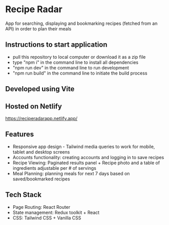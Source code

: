# Recipe Radar

App for searching, displaying and bookmarking recipes (fetched from an API) in order to plan their meals

## Instructions to start application

- pull this repository to local computer or download it as a zip file
- type "npm i" in the command line to install all dependencies
- "npm run dev" in the command line to run development
- "npm run build" in the command line to initiate the build process

## Developed using Vite

## Hosted on Netlify

https://reciperadarapp.netlify.app/

## Features

- Responsive app design - Tailwind media queries to work for mobile, tablet and desktop screens
- Accounts functionality: creating accounts and logging in to save recipes
- Recipe Viewing: Paginated results panel + Recipe photo and a table of ingredients adjustable per # of servings
- Meal Planning: planning meals for next 7 days based on saved/bookmarked recipes

## Tech Stack

- Page Routing: React Router
- State management: Redux toolkit + React
- CSS: Tailwind CSS + Vanilla CSS
